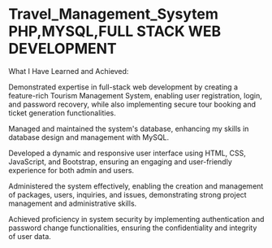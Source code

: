 ﻿# Travel_Management_Sysytem PHP,MYSQL,FULL STACK WEB DEVELOPMENT
What I Have Learned and Achieved:

Demonstrated expertise in full-stack web development by creating a feature-rich Tourism Management System, enabling user registration, login, and password recovery, while also implementing secure tour booking and ticket generation functionalities.

Managed and maintained the system's database, enhancing my skills in database design and management with MySQL.

Developed a dynamic and responsive user interface using HTML, CSS, JavaScript, and Bootstrap, ensuring an engaging and user-friendly experience for both admin and users.

Administered the system effectively, enabling the creation and management of packages, users, inquiries, and issues, demonstrating strong project management and administrative skills.

Achieved proficiency in system security by implementing authentication and password change functionalities, ensuring the confidentiality and integrity of user data.

